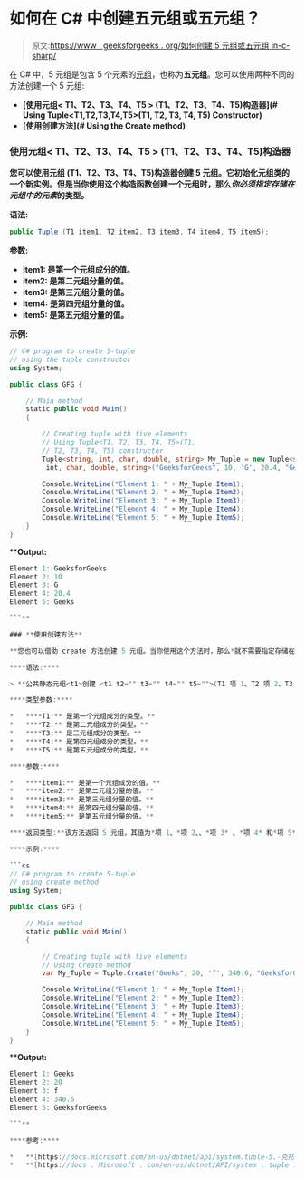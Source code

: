 # 如何在 C# 中创建五元组或五元组？

> 原文:[https://www . geeksforgeeks . org/如何创建 5 元组或五元组 in-c-sharp/](https://www.geeksforgeeks.org/how-to-create-5-tuple-or-quintuple-in-c-sharp/)

在 C# 中，5 元组是包含 5 个元素的[元组](https://www.geeksforgeeks.org/c-sharp-tuple/)，也称为**五元组**。您可以使用两种不同的方法创建一个 5 元组:

*   **[使用元组< T1、T2、T3、T4、T5 > (T1、T2、T3、T4、T5)构造器](# Using Tuple<T1,T2,T3,T4,T5>(T1, T2, T3, T4, T5) Constructor)**
*   **[使用创建方法](# Using the Create method)**

### **使用元组< T1、T2、T3、T4、T5 > (T1、T2、T3、T4、T5)构造器**

**您可以使用元组 <t1 t2="" t3="" t4="" t5="">(T1、T2、T3、T4、T5)构造器创建 5 元组。它初始化元组<t1 t2="" t3="" t4="" t5="">类的一个新实例。但是当你使用这个构造函数创建一个元组时，那么*你必须指定存储在元组中的元素*的类型。</t1></t1>**

****语法:****

```cs
public Tuple (T1 item1, T2 item2, T3 item3, T4 item4, T5 item5);
```

****参数:****

*   ****item1:** 是第一个元组成分的值。**
*   ****item2:** 是第二元组分量的值。**
*   ****item3:** 是第三元组分量的值。**
*   ****item4:** 是第四元组分量的值。**
*   ****item5:** 是第五元组分量的值。**

****示例:****

```cs
// C# program to create 5-tuple
// using the tuple constructor
using System;

public class GFG {

    // Main method
    static public void Main()
    {

        // Creating tuple with five elements
        // Using Tuple<T1, T2, T3, T4, T5>(T1,
        // T2, T3, T4, T5) constructor
        Tuple<string, int, char, double, string> My_Tuple = new Tuple<string,
         int, char, double, string>("GeeksforGeeks", 10, 'G', 20.4, "Geeks");

        Console.WriteLine("Element 1: " + My_Tuple.Item1);
        Console.WriteLine("Element 2: " + My_Tuple.Item2);
        Console.WriteLine("Element 3: " + My_Tuple.Item3);
        Console.WriteLine("Element 4: " + My_Tuple.Item4);
        Console.WriteLine("Element 5: " + My_Tuple.Item5);
    }
}
```

****Output:**

```cs
Element 1: GeeksforGeeks
Element 2: 10
Element 3: G
Element 4: 20.4
Element 5: Geeks

```** 

### **使用创建方法**

**您也可以借助 create 方法创建 5 元组。当你使用这个方法时，那么*就不需要指定存储在元组中的元素的类型*。**

****语法:****

> **公共静态元组<t1>创建 <t1 t2="" t3="" t4="" t5="">(T1 项 1、T2 项 2、T3 项 3、T4 项 4、T5 项 5)；</t1></t1>**

****类型参数:****

*   ****T1:** 是第一个元组成分的类型。**
*   ****T2:** 是第二元组成分的类型。**
*   ****T3:** 是三元组成分的类型。**
*   ****T4:** 是第四元组成分的类型。**
*   ****T5:** 是第五元组成分的类型。**

****参数:****

*   ****item1:** 是第一个元组成分的值。**
*   ****item2:** 是第二元组分量的值。**
*   ****item3:** 是第三元组分量的值。**
*   ****item4:** 是第四元组分量的值。**
*   ****item5:** 是第五元组分量的值。**

****返回类型:**该方法返回 5 元组，其值为*项 1、*项 2、、*项 3* 、*项 4* 和*项 5* 。**

****示例:****

```cs
// C# program to create 5-tuple
// using create method
using System;

public class GFG {

    // Main method
    static public void Main()
    {

        // Creating tuple with five elements
        // Using Create method
        var My_Tuple = Tuple.Create("Geeks", 20, 'f', 340.6, "GeeksforGeeks");

        Console.WriteLine("Element 1: " + My_Tuple.Item1);
        Console.WriteLine("Element 2: " + My_Tuple.Item2);
        Console.WriteLine("Element 3: " + My_Tuple.Item3);
        Console.WriteLine("Element 4: " + My_Tuple.Item4);
        Console.WriteLine("Element 5: " + My_Tuple.Item5);
    }
}
```

****Output:**

```cs
Element 1: Geeks
Element 2: 20
Element 3: f
Element 4: 340.6
Element 5: GeeksforGeeks

```** 

****参考:****

*   **[https://docs.microsoft.com/en-us/dotnet/api/system.tuple-5.-克托？视图=netframework-4.8](https://docs.microsoft.com/en-us/dotnet/api/system.tuple-5.-ctor?view=netframework-4.8)**
*   **[https://docs . Microsoft . com/en-us/dotnet/API/system . tuple . create？view = net framework-4.8 # System _ Tuple _ Create _ _ 5 _ _ 0 _ _ 1 _ _ 2 _ _ 3 _ _ 4 _](https://docs.microsoft.com/en-us/dotnet/api/system.tuple.create?view=netframework-4.8# System_Tuple_Create__5___0___1___2___3___4_)**